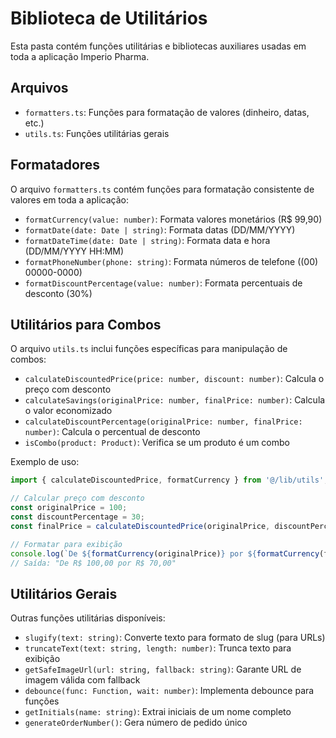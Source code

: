
# Biblioteca de Utilitários

Esta pasta contém funções utilitárias e bibliotecas auxiliares usadas em toda a aplicação Imperio Pharma.

## Arquivos

- `formatters.ts`: Funções para formatação de valores (dinheiro, datas, etc.)
- `utils.ts`: Funções utilitárias gerais

## Formatadores

O arquivo `formatters.ts` contém funções para formatação consistente de valores em toda a aplicação:

- `formatCurrency(value: number)`: Formata valores monetários (R$ 99,90)
- `formatDate(date: Date | string)`: Formata datas (DD/MM/YYYY)
- `formatDateTime(date: Date | string)`: Formata data e hora (DD/MM/YYYY HH:MM)
- `formatPhoneNumber(phone: string)`: Formata números de telefone ((00) 00000-0000)
- `formatDiscountPercentage(value: number)`: Formata percentuais de desconto (30%)

## Utilitários para Combos

O arquivo `utils.ts` inclui funções específicas para manipulação de combos:

- `calculateDiscountedPrice(price: number, discount: number)`: Calcula o preço com desconto
- `calculateSavings(originalPrice: number, finalPrice: number)`: Calcula o valor economizado
- `calculateDiscountPercentage(originalPrice: number, finalPrice: number)`: Calcula o percentual de desconto
- `isCombo(product: Product)`: Verifica se um produto é um combo

Exemplo de uso:

```typescript
import { calculateDiscountedPrice, formatCurrency } from '@/lib/utils';

// Calcular preço com desconto
const originalPrice = 100;
const discountPercentage = 30;
const finalPrice = calculateDiscountedPrice(originalPrice, discountPercentage);

// Formatar para exibição
console.log(`De ${formatCurrency(originalPrice)} por ${formatCurrency(finalPrice)}`);
// Saída: "De R$ 100,00 por R$ 70,00"
```

## Utilitários Gerais

Outras funções utilitárias disponíveis:

- `slugify(text: string)`: Converte texto para formato de slug (para URLs)
- `truncateText(text: string, length: number)`: Trunca texto para exibição
- `getSafeImageUrl(url: string, fallback: string)`: Garante URL de imagem válida com fallback
- `debounce(func: Function, wait: number)`: Implementa debounce para funções
- `getInitials(name: string)`: Extrai iniciais de um nome completo
- `generateOrderNumber()`: Gera número de pedido único
